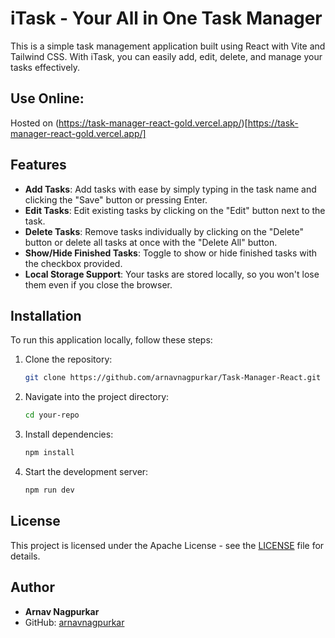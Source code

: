 # iTask - Your All in One Task Manager

This is a simple task management application built using React with Vite and Tailwind CSS. With iTask, you can easily add, edit, delete, and manage your tasks effectively.

## Use Online:
Hosted on (https://task-manager-react-gold.vercel.app/)[https://task-manager-react-gold.vercel.app/]

## Features

- **Add Tasks**: Add tasks with ease by simply typing in the task name and clicking the "Save" button or pressing Enter.
- **Edit Tasks**: Edit existing tasks by clicking on the "Edit" button next to the task.
- **Delete Tasks**: Remove tasks individually by clicking on the "Delete" button or delete all tasks at once with the "Delete All" button.
- **Show/Hide Finished Tasks**: Toggle to show or hide finished tasks with the checkbox provided.
- **Local Storage Support**: Your tasks are stored locally, so you won't lose them even if you close the browser.

## Installation

To run this application locally, follow these steps:

1. Clone the repository:
    ```bash
    git clone https://github.com/arnavnagpurkar/Task-Manager-React.git
    ```

2. Navigate into the project directory:
    ```bash
    cd your-repo
    ```

3. Install dependencies:
    ```bash
    npm install
    ```

4. Start the development server:
    ```bash
    npm run dev
    ```

## License

This project is licensed under the Apache License - see the [LICENSE](LICENSE) file for details.

## Author

- **Arnav Nagpurkar**
- GitHub: [arnavnagpurkar](https://github.com/arnavnagpurkar/)
